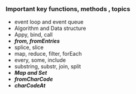 ### Important key functions, methods , topics
- event loop and event queue
- Algorithm and Data structure
- Appy, bind, call
- ***from, fromEntries***
- splice, slice
- map, reduce, filter, forEach
- every, some, include
- substring, substr, join, split
- ***Map and Set***
- ***fromCharCode***
- ***charCodeAt***